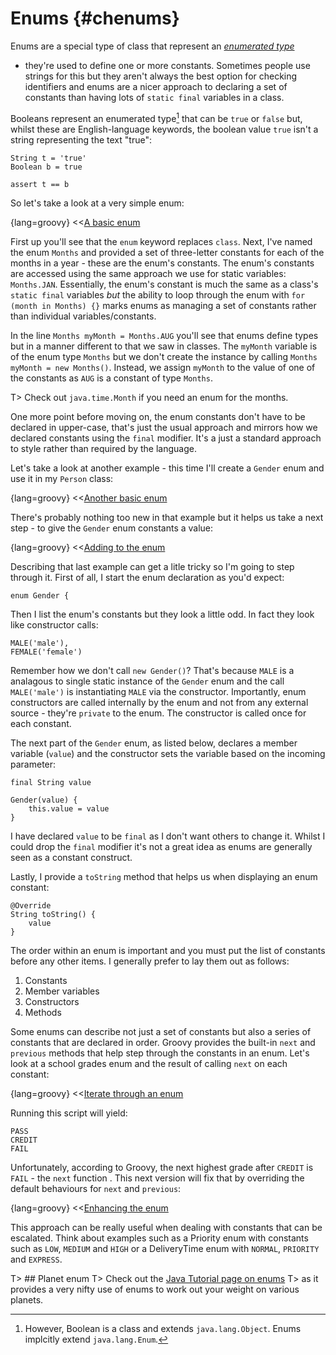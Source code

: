 # Enums {#chenums}

Enums are a special type of class that represent an [_enumerated type_](https://en.wikipedia.org/wiki/Enumerated_type)
- they're used to define one or more constants. Sometimes people use strings for this but they aren't always the best
option for checking identifiers and enums are a nicer approach to declaring a set of constants than having lots of
`static final` variables in a class.

Booleans represent an enumerated type[^bool] that can be `true` or `false` but,
whilst these are English-language keywords, the boolean value `true` isn't a string representing the text "true":

    String t = 'true'
    Boolean b = true

    assert t == b

[^bool]: However, Boolean is a class and extends `java.lang.Object`. Enums implcitly extend `java.lang.Enum`.

So let's take a look at a very simple enum:

{lang=groovy}
<<[A basic enum](code/08/13/enum.groovy)

First up you'll see that the `enum` keyword replaces `class`. Next, I've named the enum `Months` and provided a set
of three-letter constants for each of the months in a year - these are the enum's constants. The enum's constants are
accessed using the same approach we use for static variables: `Months.JAN`. Essentially, the enum's constant is much the
same as a class's `static final` variables *but* the ability to loop through the enum with `for (month in Months) {}`
marks enums as managing a set of constants rather than individual variables/constants.

In the line `Months myMonth = Months.AUG` you'll see that enums define types but in a manner different to that we saw in classes.
The `myMonth` variable is of the enum type `Months` but we don't create the instance by calling `Months myMonth = new Months()`.
Instead, we assign `myMonth` to the value of one of the constants as `AUG` is a constant of type `Months`.

T> Check out `java.time.Month` if you need an enum for the months.

One more point before moving on, the enum constants don't have to be declared in upper-case, that's just the usual approach
and mirrors how we declared constants using the `final` modifier. It's a just a standard approach to style rather than
required by the language.

Let's take a look at another example - this time I'll create a `Gender` enum and use it in my `Person` class:

{lang=groovy}
<<[Another basic enum](code/08/13/gender.groovy)

There's probably nothing too new in that example but it helps us take a next step - to give the `Gender` enum constants a value:

{lang=groovy}
<<[Adding to the enum](code/08/13/gender2.groovy)

Describing that last example can get a litle tricky so I'm going to step through it.
First of all, I start the enum declaration as you'd expect:

    enum Gender {

Then I list the enum's constants but they look a little odd. In fact they look like constructor calls:

    MALE('male'),
    FEMALE('female')

Remember how we don't call `new Gender()`? That's because `MALE` is a analagous to single static instance of the `Gender` enum and the
call `MALE('male')` is instantiating `MALE` via the constructor. Importantly, enum constructors are called internally
by the enum and not from any external source - they're `private` to the enum. The constructor is called once for each constant.

The next part of the `Gender` enum, as listed below, declares a member variable (`value`) and the constructor sets the
variable based on the incoming parameter:

    final String value

    Gender(value) {
        this.value = value
    }

I have declared `value` to be `final` as I don't want others to change it. Whilst I could drop the `final` modifier
it's not a great idea as enums are generally seen as a constant construct.

Lastly, I provide a `toString` method that helps us when displaying an enum constant:

    @Override
    String toString() {
        value
    }

The order within an enum is important and you must put the list of constants before any other items. I generally prefer
to lay them out as follows:

1. Constants
2. Member variables
3. Constructors
4. Methods

Some enums can describe not just a set of constants but also a series of constants that are declared in order. Groovy
provides the built-in `next` and `previous` methods that help step through the constants in an enum. Let's look at a
school grades enum and the result of calling `next` on each constant:

{lang=groovy}
<<[Iterate through an enum](code/08/13/grades.groovy)

Running this script will yield:

    PASS
    CREDIT
    FAIL

Unfortunately, according to Groovy, the next highest grade after `CREDIT` is `FAIL` - the `next` function .
This next version will fix that by overriding the default behaviours for `next` and `previous`:

{lang=groovy}
<<[Enhancing the enum](code/08/13/grades2.groovy)

This approach can be really useful when dealing with constants that can be escalated. Think about examples such as
a Priority enum with constants such as `LOW`, `MEDIUM` and `HIGH` or a DeliveryTime enum with `NORMAL`, `PRIORITY` and
`EXPRESS`.

T> ## Planet enum
T> Check out the [Java Tutorial page on enums](http://docs.oracle.com/javase/tutorial/java/javaOO/enum.html)
T> as it provides a very nifty use of enums to work out your weight on various planets.
